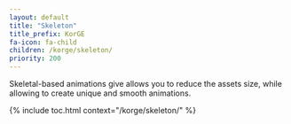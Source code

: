 ```yaml
---
layout: default
title: "Skeleton"
title_prefix: KorGE
fa-icon: fa-child
children: /korge/skeleton/
priority: 200
---
```


Skeletal-based animations give allows you to reduce the assets size, while allowing to create unique and smooth animations.

{% include toc.html context="/korge/skeleton/" %}
